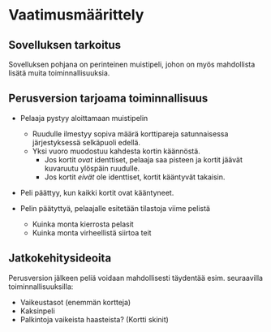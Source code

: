# Vaatimusmäärittely

## Sovelluksen tarkoitus

Sovelluksen pohjana on perinteinen muistipeli, johon on myös mahdollista lisätä muita toiminnallisuuksia.


## Perusversion tarjoama toiminnallisuus

- Pelaaja pystyy aloittamaan muistipelin
   - Ruudulle ilmestyy sopiva määrä korttipareja satunnaisessa järjestyksessä selkäpuoli edellä.
   - Yksi vuoro muodostuu kahdesta kortin käännöstä.
     - Jos kortit _ovat_ identtiset, pelaaja saa pisteen ja kortit jäävät kuvaruutu ylöspäin ruudulle.
     - Jos kortit _eivät_ ole identtiset, kortit kääntyvät takaisin.

- Peli päättyy, kun kaikki kortit ovat kääntyneet.

- Pelin päätyttyä, pelaajalle esitetään tilastoja viime pelistä
  - Kuinka monta kierrosta pelasit
  - Kuinka monta virheellistä siirtoa teit

## Jatkokehitysideoita

Perusversion jälkeen peliä voidaan mahdollisesti täydentää esim. seuraavilla toiminnallisuuksilla:

- Vaikeustasot (enemmän kortteja)
- Kaksinpeli
- Palkintoja vaikeista haasteista? (Kortti skinit)